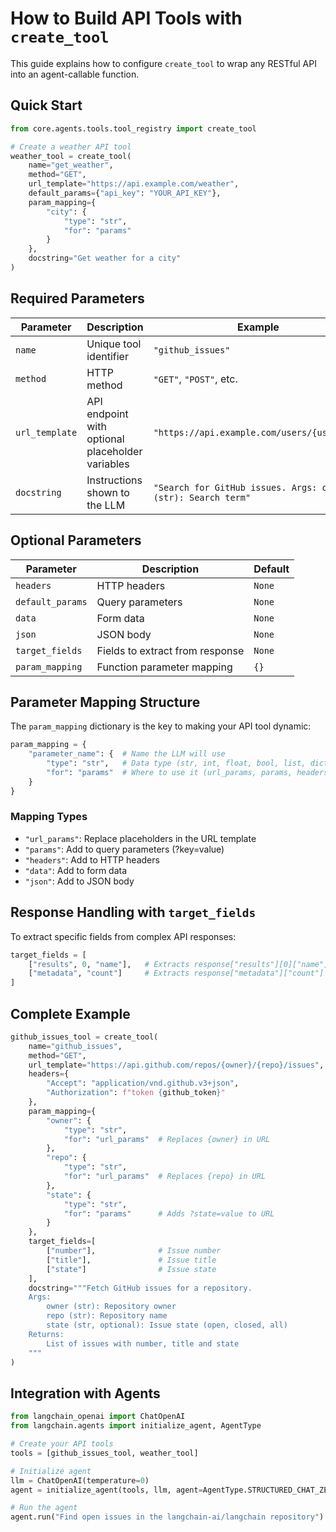 # How to Build API Tools with `create_tool`

This guide explains how to configure `create_tool` to wrap any RESTful API into an agent-callable function.

## Quick Start

```python
from core.agents.tools.tool_registry import create_tool

# Create a weather API tool
weather_tool = create_tool(
    name="get_weather",
    method="GET",
    url_template="https://api.example.com/weather",
    default_params={"api_key": "YOUR_API_KEY"},
    param_mapping={
        "city": {
            "type": "str",
            "for": "params"
        }
    },
    docstring="Get weather for a city"
)
```

## Required Parameters

| Parameter      | Description                                      | Example                                                      |
| -------------- | ------------------------------------------------ | ------------------------------------------------------------ |
| `name`         | Unique tool identifier                           | `"github_issues"`                                            |
| `method`       | HTTP method                                      | `"GET"`, `"POST"`, etc.                                      |
| `url_template` | API endpoint with optional placeholder variables | `"https://api.example.com/users/{user_id}"`                  |
| `docstring`    | Instructions shown to the LLM                    | `"Search for GitHub issues. Args: query (str): Search term"` |

## Optional Parameters

| Parameter        | Description                     | Default |
| ---------------- | ------------------------------- | ------- |
| `headers`        | HTTP headers                    | `None`  |
| `default_params` | Query parameters                | `None`  |
| `data`           | Form data                       | `None`  |
| `json`           | JSON body                       | `None`  |
| `target_fields`  | Fields to extract from response | `None`  |
| `param_mapping`  | Function parameter mapping      | `{}`    |

## Parameter Mapping Structure

The `param_mapping` dictionary is the key to making your API tool dynamic:

```python
param_mapping = {
    "parameter_name": {  # Name the LLM will use
        "type": "str",   # Data type (str, int, float, bool, list, dict)
        "for": "params"  # Where to use it (url_params, params, headers, data, json)
    }
}
```

### Mapping Types

- `"url_params"`: Replace placeholders in the URL template
- `"params"`: Add to query parameters (?key=value)
- `"headers"`: Add to HTTP headers
- `"data"`: Add to form data
- `"json"`: Add to JSON body

## Response Handling with `target_fields`

To extract specific fields from complex API responses:

```python
target_fields = [
    ["results", 0, "name"],   # Extracts response["results"][0]["name"]
    ["metadata", "count"]     # Extracts response["metadata"]["count"]
]
```

## Complete Example

```python
github_issues_tool = create_tool(
    name="github_issues",
    method="GET",
    url_template="https://api.github.com/repos/{owner}/{repo}/issues",
    headers={
        "Accept": "application/vnd.github.v3+json",
        "Authorization": f"token {github_token}"
    },
    param_mapping={
        "owner": {
            "type": "str",
            "for": "url_params"  # Replaces {owner} in URL
        },
        "repo": {
            "type": "str",
            "for": "url_params"  # Replaces {repo} in URL
        },
        "state": {
            "type": "str",
            "for": "params"      # Adds ?state=value to URL
        }
    },
    target_fields=[
        ["number"],              # Issue number
        ["title"],               # Issue title
        ["state"]                # Issue state
    ],
    docstring="""Fetch GitHub issues for a repository.
    Args:
        owner (str): Repository owner
        repo (str): Repository name
        state (str, optional): Issue state (open, closed, all)
    Returns:
        List of issues with number, title and state
    """
)
```

## Integration with Agents

```python
from langchain_openai import ChatOpenAI
from langchain.agents import initialize_agent, AgentType

# Create your API tools
tools = [github_issues_tool, weather_tool]

# Initialize agent
llm = ChatOpenAI(temperature=0)
agent = initialize_agent(tools, llm, agent=AgentType.STRUCTURED_CHAT_ZERO_SHOT_REACT_DESCRIPTION)

# Run the agent
agent.run("Find open issues in the langchain-ai/langchain repository")
```
